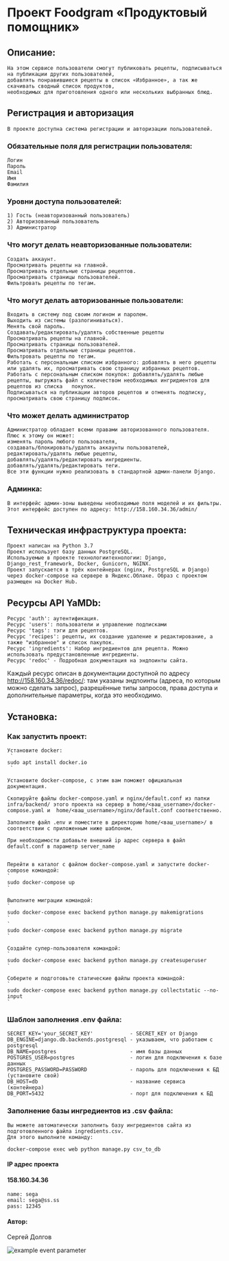 # Проект Foodgram «Продуктовый помощник»

## Описание:
    На этом сервисе пользователи смогут публиковать рецепты, подписываться на публикации других пользователей,
    добавлять понравившиеся рецепты в список «Избранное», а так же скачивать сводный список продуктов,
    необходимых для приготовления одного или нескольких выбранных блюд.
 
## Регистрация и авторизация
    В проекте доступна система регистрации и авторизации пользователей.
 
### Обязательные поля для регистрации пользователя:
    Логин
    Пароль
    Email
    Имя
    Фамилия

### Уровни доступа пользователей:
    1) Гость (неавторизованный пользователь)
    2) Авторизованный пользователь
    3) Администратор

### Что могут делать неавторизованные пользователи:
    Создать аккаунт.
    Просматривать рецепты на главной.
    Просматривать отдельные страницы рецептов.
    Просматривать страницы пользователей.
    Фильтровать рецепты по тегам.

### Что могут делать авторизованные пользователи:
    Входить в систему под своим логином и паролем.
    Выходить из системы (разлогиниваться).
    Менять свой пароль.
    Создавать/редактировать/удалять собственные рецепты
    Просматривать рецепты на главной.
    Просматривать страницы пользователей.
    Просматривать отдельные страницы рецептов.
    Фильтровать рецепты по тегам.
    Работать с персональным списком избранного: добавлять в него рецепты или удалять их, просматривать свою страницу избранных рецептов.
    Работать с персональным списком покупок: добавлять/удалять любые рецепты, выгружать файл с количеством необходимых ингридиентов для рецептов из списка   покупок.
    Подписываться на публикации авторов рецептов и отменять подписку, просматривать свою страницу подписок.
    
### Что может делать администратор
    Администратор обладает всеми правами авторизованного пользователя. 
    Плюс к этому он может:
    изменять пароль любого пользователя,
    создавать/блокировать/удалять аккаунты пользователей,
    редактировать/удалять любые рецепты,
    добавлять/удалять/редактировать ингредиенты.
    добавлять/удалять/редактировать теги.
    Все эти функции нужно реализовать в стандартной админ-панели Django.

### Админка:
    В интерфейс админ-зоны выведены необходимые поля моделей и их фильтры.
    Этот интерфейс доступен по адресу: http://158.160.34.36/admin/

 ## Техническая инфраструктура проекта:
    Проект написан на Python 3.7
    Проект использует базу данных PostgreSQL.
    Используемые в проекте технологиитехнологии: Django, Django_rest_framework, Docker, Gunicorn, NGINX.
    Проект запускается в трёх контейнерах (nginx, PostgreSQL и Django) через docker-compose на сервере в Яндекс.Облаке. Образ с проектом размещен на Docker Hub.

## Ресурсы API YaMDb:

    Ресурс 'auth': аутентификация.
    Ресурс 'users': пользователи и управление подписками
    Ресурс 'tags': тэги для рецептов.
    Ресурс 'recipes': рецепты, их создание удаление и редактирование, а также "избранное" и список пакупок.
    Ресурс 'ingredients': Набор ингредиентов для рецепта. Можно использовать предустановленные ингредиенты.
    Ресурс 'redoc' - Подробная документация на эндпоинты сайта.

Каждый ресурс описан в документации доступной по адресу http://158.160.34.36/redoc/: там указаны эндпоинты (адреса, по которым можно сделать запрос), разрешённые типы запросов, права доступа и дополнительные параметры, когда это необходимо.

## Установка:

### Как запустить проект:

    Установите docker:
     `
    sudo apt install docker.io
     `
     
    Установите docker-compose, с этим вам поможет официальная документация.
    
    Скопируйте файлы docker-compose.yaml и nginx/default.conf из папки infra/backend/ этого проекта на сервер в home/<ваш_username>/docker-compose.yaml и  home/<ваш_username>/nginx/default.conf соответственно.
    
    Заполните файл .env и поместите в директорию home/<ваш_username>/ в соответствии с приложенным ниже шаблоном.
    
    При необходимости добавьте внешний ip адрес сервера в файл default.conf в параметр server_name 


    Перейти в каталог с файлом docker-compose.yaml и запустите docker-compose командой:
    `
    sudo docker-compose up
    `
    
    Выполните миграции командой:
    `
    sudo docker-compose exec backend python manage.py makemigrations
    `
    `
    sudo docker-compose exec backend python manage.py migrate
    `
    
    Создайте супер-пользователя командой:
    `
    sudo docker-compose exec backend python manage.py createsuperuser
    `
    
    Соберите и подготовьте статические файлы проекта командой:
    `
    sudo docker-compose exec backend python manage.py collectstatic --no-input
    `

### Шаблон заполнения .env файла:

    SECRET_KEY='your_SECRET_KEY'            - SECRET_KEY от Django
    DB_ENGINE=django.db.backends.postgresql - указываем, что работаем с postgresql
    DB_NAME=postgres                        - имя базы данных
    POSTGRES_USER=postgres                  - логин для подключения к базе данных
    POSTGRES_PASSWORD=PASSWORD              - пароль для подключения к БД (установите свой)
    DB_HOST=db                              - название сервиса (контейнера)
    DB_PORT=5432                            - порт для подключения к БД


### Заполнение базы ингредиентов из .csv файла:

    Вы можете автоматически заполнить базу ингредиентов сайта из подготовленного файла ingredients.csv. 
    Для этого выполните команду:
    `
    docker-compose exec web python manage.py csv_to_db


#### IP адрес проекта
#### 158.160.34.36
   `
   name: sega                                                                                                                    
   `
   `
   email: sega@ss.ss                                                                                                                                   
   `
   `
   pass: 12345                                                                                                                                         
   `
   
#### Автор:

Сергей Долгов

![example event parameter](https://github.com/seggg999/foodgram-project-react/actions/workflows/foodgram_workflow.yml/badge.svg?event=push)
